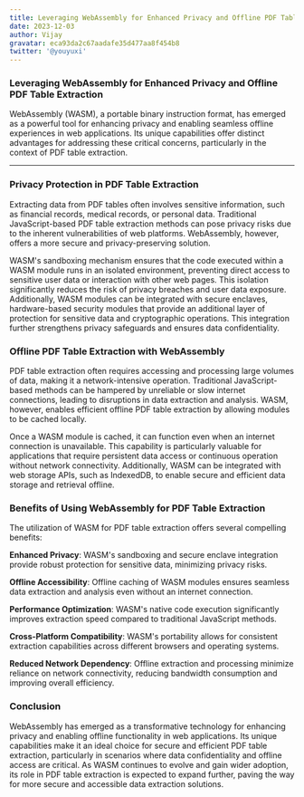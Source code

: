 ```yaml
---
title: Leveraging WebAssembly for Enhanced Privacy and Offline PDF Table Extraction
date: 2023-12-03
author: Vijay
gravatar: eca93da2c67aadafe35d477aa8f454b8
twitter: '@youyuxi'
---
```


### Leveraging WebAssembly for Enhanced Privacy and Offline PDF Table Extraction

WebAssembly (WASM), a portable binary instruction format, has emerged as a powerful tool for enhancing privacy and enabling seamless offline experiences in web applications. Its unique capabilities offer distinct advantages for addressing these critical concerns, particularly in the context of PDF table extraction.

---

### Privacy Protection in PDF Table Extraction

 Extracting data from PDF tables often involves sensitive information, such as financial records, medical records, or personal data. Traditional JavaScript-based PDF table extraction methods can pose privacy risks due to the inherent vulnerabilities of web platforms. WebAssembly, however, offers a more secure and privacy-preserving solution.

 WASM's sandboxing mechanism ensures that the code executed within a WASM module runs in an isolated environment, preventing direct access to sensitive user data or interaction with other web pages. This isolation significantly reduces the risk of privacy breaches and user data exposure. Additionally, WASM modules can be integrated with secure enclaves, hardware-based security modules that provide an additional layer of protection for sensitive data and cryptographic operations. This integration further strengthens privacy safeguards and ensures data confidentiality.

### Offline PDF Table Extraction with WebAssembly

 PDF table extraction often requires accessing and processing large volumes of data, making it a network-intensive operation. Traditional JavaScript-based methods can be hampered by unreliable or slow internet connections, leading to disruptions in data extraction and analysis. WASM, however, enables efficient offline PDF table extraction by allowing modules to be cached locally.

 Once a WASM module is cached, it can function even when an internet connection is unavailable. This capability is particularly valuable for applications that require persistent data access or continuous operation without network connectivity. Additionally, WASM can be integrated with web storage APIs, such as IndexedDB, to enable secure and efficient data storage and retrieval offline.

### Benefits of Using WebAssembly for PDF Table Extraction

 The utilization of WASM for PDF table extraction offers several compelling benefits:

 **Enhanced Privacy**: WASM's sandboxing and secure enclave integration provide robust protection for sensitive data, minimizing privacy risks.

 **Offline Accessibility**: Offline caching of WASM modules ensures seamless data extraction and analysis even without an internet connection.

 **Performance Optimization**: WASM's native code execution significantly improves extraction speed compared to traditional JavaScript methods.

 **Cross-Platform Compatibility**: WASM's portability allows for consistent extraction capabilities across different browsers and operating systems.

 **Reduced Network Dependency**: Offline extraction and processing minimize reliance on network connectivity, reducing bandwidth consumption and improving overall efficiency.

### Conclusion

 WebAssembly has emerged as a transformative technology for enhancing privacy and enabling offline functionality in web applications. Its unique capabilities make it an ideal choice for secure and efficient PDF table extraction, particularly in scenarios where data confidentiality and offline access are critical. As WASM continues to evolve and gain wider adoption, its role in PDF table extraction is expected to expand further, paving the way for more secure and accessible data extraction solutions.
